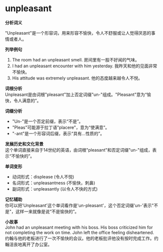 # unpleasant

**分析词义**

  

"Unpleasant"是一个形容词，用来形容不愉快，令人不舒服或让人觉得厌恶的事情或者人。

  

**列举例句**

  

1.  The room had an unpleasant smell. 房间里有一股不好闻的气味。
2.  I had an unpleasant encounter with him yesterday. 我昨天和他的见面非常不愉快。
3.  His attitude was extremely unpleasant. 他的态度越来越令人不悦。

  

**词根分析**  
Unpleasant是由词根"pleasant"加上否定词缀"un-"组成。"Pleasant"意为“愉快，令人满意的”。

  

**词缀分析**

  

*   "Un-"是一个否定前缀，表示“不是”。
*   "Pleas"可能源于拉丁语"placere"，意为“使满意”。
*   "-ant"是一个形容词后缀，表示“具有...性质的”。

  

**发展历史和文化背景**  
这个单词直接来自于14世纪的英语，由词根"pleasant"和否定词缀"un-"组成，表示“不愉快的”。

  

**单词变形**

  

*   动词形式：displease (令人不悦)
*   名词形式：unpleasantness (不愉快，刺鼻)
*   副词形式：unpleasantly (以令人不快的方式)

  

**记忆辅助**  
你可以把'Unpleasant'这个单词看作是'un-pleasant'，这个否定词缀'un-'表示"不是"，这样一来就像是说“不是愉快的”。

  

**小故事**  
John had an unpleasant meeting with his boss. His boss criticized him for not completing the work on time. John left the office feeling disheartened.  
约翰与他的老板进行了一次不愉快的会议。他的老板批评他没有按时完成工作。约翰沮丧地离开了办公室。
